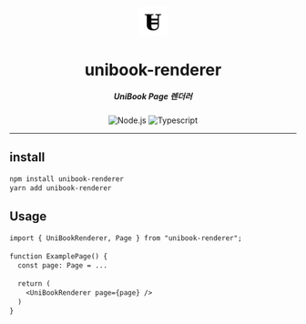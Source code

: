 <p align="center">
  <img src="./assets/logo.png" width="10%" alt="Unibook" />
</p>
<h1 align="center">unibook-renderer</h1>
<h5 align="center">UniBook Page 렌더러</h5>
<p align="center">
  <img alt="Node.js" src="https://img.shields.io/npm/v/unibook-renderer"/>
  <img alt="Typescript" src="https://img.shields.io/badge/Language-Typescript-blue?logo=typescript"/>
</p>

---

## install

```
npm install unibook-renderer
yarn add unibook-renderer
```

## Usage

```tsx
import { UniBookRenderer, Page } from "unibook-renderer";

function ExamplePage() {
  const page: Page = ...

  return (
    <UniBookRenderer page={page} />
  )
}
```
